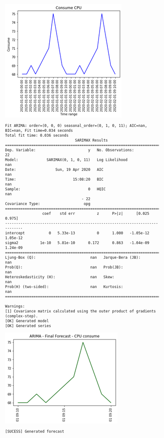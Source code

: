 ![png](output_3_1.png)


    Fit ARIMA: order=(0, 0, 0) seasonal_order=(0, 1, 0, 11); AIC=nan, BIC=nan, Fit time=0.034 seconds
    Total fit time: 0.036 seconds
                                    SARIMAX Results                                 
    ================================================================================
    Dep. Variable:                        y   No. Observations:                   22
    Model:             SARIMAX(0, 1, 0, 11)   Log Likelihood                     nan
    Date:                  Sun, 19 Apr 2020   AIC                                nan
    Time:                          15:08:20   BIC                                nan
    Sample:                               0   HQIC                               nan
                                       - 22                                         
    Covariance Type:                    opg                                         
    ==============================================================================
                     coef    std err          z      P>|z|      [0.025      0.975]
    ------------------------------------------------------------------------------
    intercept           0   5.33e-13          0      1.000   -1.05e-12    1.05e-12
    sigma2          1e-10   5.81e-10      0.172      0.863   -1.04e-09    1.24e-09
    ===================================================================================
    Ljung-Box (Q):                         nan   Jarque-Bera (JB):                  nan
    Prob(Q):                               nan   Prob(JB):                          nan
    Heteroskedasticity (H):                nan   Skew:                              nan
    Prob(H) (two-sided):                   nan   Kurtosis:                          nan
    ===================================================================================
    
    Warnings:
    [1] Covariance matrix calculated using the outer product of gradients (complex-step).
    [OK] Generated model
    [OK] Generated series


![png](output_3_4.png)


    [SUCESS] Generated forecast
